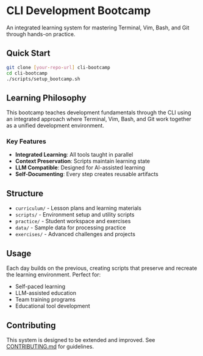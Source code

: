 # CLI Development Bootcamp

An integrated learning system for mastering Terminal, Vim, Bash, and Git through hands-on practice.

## Quick Start

```bash
git clone [your-repo-url] cli-bootcamp
cd cli-bootcamp
./scripts/setup_bootcamp.sh
```

## Learning Philosophy

This bootcamp teaches development fundamentals through the CLI using an integrated approach where Terminal, Vim, Bash, and Git work together as a unified development environment.

### Key Features
- **Integrated Learning**: All tools taught in parallel
- **Context Preservation**: Scripts maintain learning state
- **LLM Compatible**: Designed for AI-assisted learning
- **Self-Documenting**: Every step creates reusable artifacts

## Structure

- `curriculum/` - Lesson plans and learning materials
- `scripts/` - Environment setup and utility scripts  
- `practice/` - Student workspace and exercises
- `data/` - Sample data for processing practice
- `exercises/` - Advanced challenges and projects

## Usage

Each day builds on the previous, creating scripts that preserve and recreate the learning environment. Perfect for:
- Self-paced learning
- LLM-assisted education
- Team training programs
- Educational tool development

## Contributing

This system is designed to be extended and improved. See [CONTRIBUTING.md](CONTRIBUTING.md) for guidelines.
